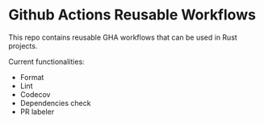 # Github Actions Reusable Workflows

This repo contains reusable GHA workflows that can be used in Rust projects.

Current functionalities:
- Format
- Lint
- Codecov
- Dependencies check
- PR labeler
